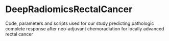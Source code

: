 # DeepRadiomicsRectalCancer
Code, parameters and scripts used for our study predicting pathologic complete response after neo-adjuvant chemoradiation for locally advanced rectal cancer
